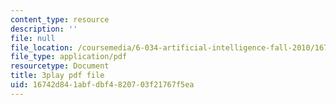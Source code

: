 ```yaml
---
content_type: resource
description: ''
file: null
file_location: /coursemedia/6-034-artificial-intelligence-fall-2010/16742d841abfdbf4820703f21767f5ea_leXa7EKUPFk.pdf
file_type: application/pdf
resourcetype: Document
title: 3play pdf file
uid: 16742d84-1abf-dbf4-8207-03f21767f5ea
---
```

